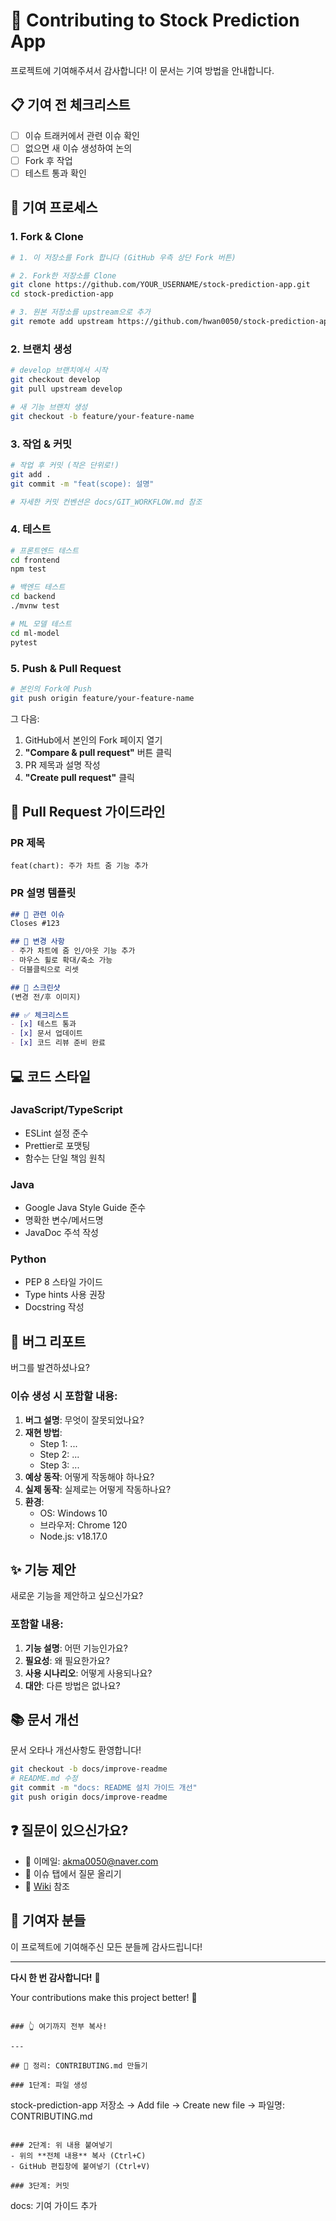 # 🤝 Contributing to Stock Prediction App

프로젝트에 기여해주셔서 감사합니다! 이 문서는 기여 방법을 안내합니다.

## 📋 기여 전 체크리스트

- [ ] 이슈 트래커에서 관련 이슈 확인
- [ ] 없으면 새 이슈 생성하여 논의
- [ ] Fork 후 작업
- [ ] 테스트 통과 확인

## 🚀 기여 프로세스

### 1. Fork & Clone
```bash
# 1. 이 저장소를 Fork 합니다 (GitHub 우측 상단 Fork 버튼)

# 2. Fork한 저장소를 Clone
git clone https://github.com/YOUR_USERNAME/stock-prediction-app.git
cd stock-prediction-app

# 3. 원본 저장소를 upstream으로 추가
git remote add upstream https://github.com/hwan0050/stock-prediction-app.git
```

### 2. 브랜치 생성
```bash
# develop 브랜치에서 시작
git checkout develop
git pull upstream develop

# 새 기능 브랜치 생성
git checkout -b feature/your-feature-name
```

### 3. 작업 & 커밋
```bash
# 작업 후 커밋 (작은 단위로!)
git add .
git commit -m "feat(scope): 설명"

# 자세한 커밋 컨벤션은 docs/GIT_WORKFLOW.md 참조
```

### 4. 테스트
```bash
# 프론트엔드 테스트
cd frontend
npm test

# 백엔드 테스트
cd backend
./mvnw test

# ML 모델 테스트
cd ml-model
pytest
```

### 5. Push & Pull Request
```bash
# 본인의 Fork에 Push
git push origin feature/your-feature-name
```

그 다음:
1. GitHub에서 본인의 Fork 페이지 열기
2. **"Compare & pull request"** 버튼 클릭
3. PR 제목과 설명 작성
4. **"Create pull request"** 클릭

## 📝 Pull Request 가이드라인

### PR 제목
```
feat(chart): 주가 차트 줌 기능 추가
```

### PR 설명 템플릿
```markdown
## 📌 관련 이슈
Closes #123

## 🎯 변경 사항
- 주가 차트에 줌 인/아웃 기능 추가
- 마우스 휠로 확대/축소 가능
- 더블클릭으로 리셋

## 📸 스크린샷
(변경 전/후 이미지)

## ✅ 체크리스트
- [x] 테스트 통과
- [x] 문서 업데이트
- [x] 코드 리뷰 준비 완료
```

## 💻 코드 스타일

### JavaScript/TypeScript
- ESLint 설정 준수
- Prettier로 포맷팅
- 함수는 단일 책임 원칙

### Java
- Google Java Style Guide 준수
- 명확한 변수/메서드명
- JavaDoc 주석 작성

### Python
- PEP 8 스타일 가이드
- Type hints 사용 권장
- Docstring 작성

## 🐛 버그 리포트

버그를 발견하셨나요?

### 이슈 생성 시 포함할 내용:
1. **버그 설명**: 무엇이 잘못되었나요?
2. **재현 방법**: 
   - Step 1: ...
   - Step 2: ...
   - Step 3: ...
3. **예상 동작**: 어떻게 작동해야 하나요?
4. **실제 동작**: 실제로는 어떻게 작동하나요?
5. **환경**: 
   - OS: Windows 10
   - 브라우저: Chrome 120
   - Node.js: v18.17.0

## ✨ 기능 제안

새로운 기능을 제안하고 싶으신가요?

### 포함할 내용:
1. **기능 설명**: 어떤 기능인가요?
2. **필요성**: 왜 필요한가요?
3. **사용 시나리오**: 어떻게 사용되나요?
4. **대안**: 다른 방법은 없나요?

## 📚 문서 개선

문서 오타나 개선사항도 환영합니다!
```bash
git checkout -b docs/improve-readme
# README.md 수정
git commit -m "docs: README 설치 가이드 개선"
git push origin docs/improve-readme
```

## ❓ 질문이 있으신가요?

- 📧 이메일: akma0050@naver.com
- 💬 이슈 탭에서 질문 올리기
- 📖 [Wiki](../../wiki) 참조

## 🎉 기여자 분들

이 프로젝트에 기여해주신 모든 분들께 감사드립니다!

<!-- 자동으로 업데이트됩니다 -->

---

**다시 한 번 감사합니다!** 💖

Your contributions make this project better! 🚀
```

### 👆 여기까지 전부 복사!

---

## 📝 정리: CONTRIBUTING.md 만들기

### 1단계: 파일 생성
```
stock-prediction-app 저장소
→ Add file
→ Create new file
→ 파일명: CONTRIBUTING.md
```

### 2단계: 위 내용 붙여넣기
- 위의 **전체 내용** 복사 (Ctrl+C)
- GitHub 편집창에 붙여넣기 (Ctrl+V)

### 3단계: 커밋
```
docs: 기여 가이드 추가
